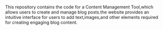This repository contains the code for a Content Management Tool,which allows users to create and manage blog posts.the website provides an intuitive interface for users to add text,images,and other elements required for creating engaging blog content.
